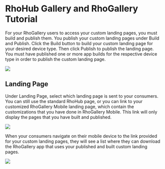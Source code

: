 # RhoHub Gallery and RhoGallery Tutorial

For your RhoGallery users to access your custom landing pages, you must build and publish them. You publish your custom landing pages under Build and Publish. Click the Build button to build your custom landing page for your desired device type. Then click Publish to publish the landing page. You must have published one or more app builds for the respective device type in order to publish the custom landing page.

<img src="http://rhodocs.s3.amazonaws.com/rhohub-rhogallery/build-and-publish.png"/>

## Landing Page

Under Landing Page, select which landing page is sent to your consumers. You can still use the standard RhoHub page, or you can link to your customized RhoGallery Mobile landing page, which contain the customizations that you have done in RhoGallery Mobile. This link will only display the pages that you have built and published.

<img src="http://rhodocs.s3.amazonaws.com/rhohub-rhogallery/rhohub-mobile-look-feel-landing-page.jpg"/>

When your consumers navigate on their mobile device to the link provided for your custom landing pages, they will see a list where they can download the RhoGallery app that uses your published and built custom landing pages.

<img src="http://rhodocs.s3.amazonaws.com/rhohub-rhogallery/RhoGallery-landing-page.png"/>